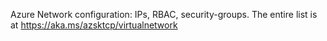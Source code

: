 Azure Network configuration: IPs, RBAC, security-groups. The entire list is at https://aka.ms/azsktcp/virtualnetwork